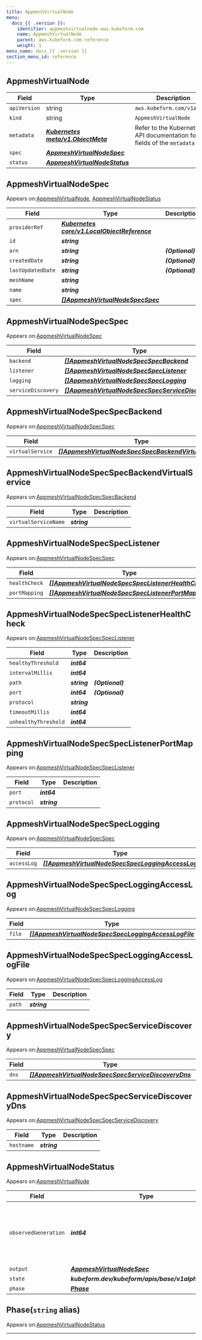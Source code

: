 ```yaml
---
title: AppmeshVirtualNode
menu:
  docs_{{ .version }}:
    identifier: appmeshvirtualnode-aws.kubeform.com
    name: AppmeshVirtualNode
    parent: aws.kubeform.com-reference
    weight: 1
menu_name: docs_{{ .version }}
section_menu_id: reference
---
```


## AppmeshVirtualNode
| Field | Type | Description |
| ------ | ----- | ----------- |
| `apiVersion` | string | `aws.kubeform.com/v1alpha1` |
|    `kind` | string | `AppmeshVirtualNode` |
| `metadata` | ***[Kubernetes meta/v1.ObjectMeta](https://kubernetes.io/docs/reference/generated/kubernetes-api/v1.13/#objectmeta-v1-meta)***|Refer to the Kubernetes API documentation for the fields of the `metadata` field.|
| `spec` | ***[AppmeshVirtualNodeSpec](#appmeshvirtualnodespec)***||
| `status` | ***[AppmeshVirtualNodeStatus](#appmeshvirtualnodestatus)***||
## AppmeshVirtualNodeSpec

Appears on:[AppmeshVirtualNode](#appmeshvirtualnode), [AppmeshVirtualNodeStatus](#appmeshvirtualnodestatus)

| Field | Type | Description |
| ------ | ----- | ----------- |
| `providerRef` | ***[Kubernetes core/v1.LocalObjectReference](https://kubernetes.io/docs/reference/generated/kubernetes-api/v1.13/#localobjectreference-v1-core)***||
| `id` | ***string***||
| `arn` | ***string***| ***(Optional)*** |
| `createdDate` | ***string***| ***(Optional)*** |
| `lastUpdatedDate` | ***string***| ***(Optional)*** |
| `meshName` | ***string***||
| `name` | ***string***||
| `spec` | ***[[]AppmeshVirtualNodeSpecSpec](#appmeshvirtualnodespecspec)***||
## AppmeshVirtualNodeSpecSpec

Appears on:[AppmeshVirtualNodeSpec](#appmeshvirtualnodespec)

| Field | Type | Description |
| ------ | ----- | ----------- |
| `backend` | ***[[]AppmeshVirtualNodeSpecSpecBackend](#appmeshvirtualnodespecspecbackend)***| ***(Optional)*** |
| `listener` | ***[[]AppmeshVirtualNodeSpecSpecListener](#appmeshvirtualnodespecspeclistener)***| ***(Optional)*** |
| `logging` | ***[[]AppmeshVirtualNodeSpecSpecLogging](#appmeshvirtualnodespecspeclogging)***| ***(Optional)*** |
| `serviceDiscovery` | ***[[]AppmeshVirtualNodeSpecSpecServiceDiscovery](#appmeshvirtualnodespecspecservicediscovery)***| ***(Optional)*** |
## AppmeshVirtualNodeSpecSpecBackend

Appears on:[AppmeshVirtualNodeSpecSpec](#appmeshvirtualnodespecspec)

| Field | Type | Description |
| ------ | ----- | ----------- |
| `virtualService` | ***[[]AppmeshVirtualNodeSpecSpecBackendVirtualService](#appmeshvirtualnodespecspecbackendvirtualservice)***| ***(Optional)*** |
## AppmeshVirtualNodeSpecSpecBackendVirtualService

Appears on:[AppmeshVirtualNodeSpecSpecBackend](#appmeshvirtualnodespecspecbackend)

| Field | Type | Description |
| ------ | ----- | ----------- |
| `virtualServiceName` | ***string***||
## AppmeshVirtualNodeSpecSpecListener

Appears on:[AppmeshVirtualNodeSpecSpec](#appmeshvirtualnodespecspec)

| Field | Type | Description |
| ------ | ----- | ----------- |
| `healthCheck` | ***[[]AppmeshVirtualNodeSpecSpecListenerHealthCheck](#appmeshvirtualnodespecspeclistenerhealthcheck)***| ***(Optional)*** |
| `portMapping` | ***[[]AppmeshVirtualNodeSpecSpecListenerPortMapping](#appmeshvirtualnodespecspeclistenerportmapping)***||
## AppmeshVirtualNodeSpecSpecListenerHealthCheck

Appears on:[AppmeshVirtualNodeSpecSpecListener](#appmeshvirtualnodespecspeclistener)

| Field | Type | Description |
| ------ | ----- | ----------- |
| `healthyThreshold` | ***int64***||
| `intervalMillis` | ***int64***||
| `path` | ***string***| ***(Optional)*** |
| `port` | ***int64***| ***(Optional)*** |
| `protocol` | ***string***||
| `timeoutMillis` | ***int64***||
| `unhealthyThreshold` | ***int64***||
## AppmeshVirtualNodeSpecSpecListenerPortMapping

Appears on:[AppmeshVirtualNodeSpecSpecListener](#appmeshvirtualnodespecspeclistener)

| Field | Type | Description |
| ------ | ----- | ----------- |
| `port` | ***int64***||
| `protocol` | ***string***||
## AppmeshVirtualNodeSpecSpecLogging

Appears on:[AppmeshVirtualNodeSpecSpec](#appmeshvirtualnodespecspec)

| Field | Type | Description |
| ------ | ----- | ----------- |
| `accessLog` | ***[[]AppmeshVirtualNodeSpecSpecLoggingAccessLog](#appmeshvirtualnodespecspecloggingaccesslog)***| ***(Optional)*** |
## AppmeshVirtualNodeSpecSpecLoggingAccessLog

Appears on:[AppmeshVirtualNodeSpecSpecLogging](#appmeshvirtualnodespecspeclogging)

| Field | Type | Description |
| ------ | ----- | ----------- |
| `file` | ***[[]AppmeshVirtualNodeSpecSpecLoggingAccessLogFile](#appmeshvirtualnodespecspecloggingaccesslogfile)***| ***(Optional)*** |
## AppmeshVirtualNodeSpecSpecLoggingAccessLogFile

Appears on:[AppmeshVirtualNodeSpecSpecLoggingAccessLog](#appmeshvirtualnodespecspecloggingaccesslog)

| Field | Type | Description |
| ------ | ----- | ----------- |
| `path` | ***string***||
## AppmeshVirtualNodeSpecSpecServiceDiscovery

Appears on:[AppmeshVirtualNodeSpecSpec](#appmeshvirtualnodespecspec)

| Field | Type | Description |
| ------ | ----- | ----------- |
| `dns` | ***[[]AppmeshVirtualNodeSpecSpecServiceDiscoveryDns](#appmeshvirtualnodespecspecservicediscoverydns)***||
## AppmeshVirtualNodeSpecSpecServiceDiscoveryDns

Appears on:[AppmeshVirtualNodeSpecSpecServiceDiscovery](#appmeshvirtualnodespecspecservicediscovery)

| Field | Type | Description |
| ------ | ----- | ----------- |
| `hostname` | ***string***||
## AppmeshVirtualNodeStatus

Appears on:[AppmeshVirtualNode](#appmeshvirtualnode)

| Field | Type | Description |
| ------ | ----- | ----------- |
| `observedGeneration` | ***int64***| ***(Optional)*** Resource generation, which is updated on mutation by the API Server.|
| `output` | ***[AppmeshVirtualNodeSpec](#appmeshvirtualnodespec)***| ***(Optional)*** |
| `state` | ***kubeform.dev/kubeform/apis/base/v1alpha1.State***| ***(Optional)*** |
| `phase` | ***[Phase](#phase)***| ***(Optional)*** |
## Phase(`string` alias)

Appears on:[AppmeshVirtualNodeStatus](#appmeshvirtualnodestatus)

---
